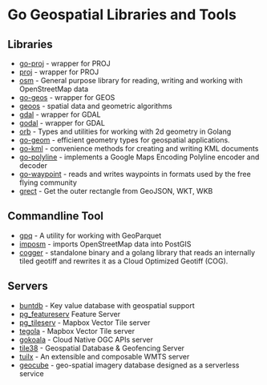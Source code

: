# Go Geospatial Libraries and Tools

## Libraries

- [go-proj](https://github.com/twpayne/go-proj) - wrapper for PROJ
- [proj](https://github.com/go-spatial/proj) - wrapper for PROJ
- [osm](https://github.com/paulmach/osm) - General purpose library for reading, writing and working with OpenStreetMap data 
- [go-geos](https://github.com/twpayne/go-geos) - wrapper for GEOS
- [geoos](https://github.com/spatial-go/geoos) -  spatial data and geometric algorithms
- [gdal](https://github.com/lukeroth/gdal) - wrapper for GDAL
- [godal](https://github.com/airbusgeo/godal) - wrapper for GDAL
- [orb](https://github.com/paulmach/orb) - Types and utilities for working with 2d geometry in Golang
- [go-geom](github.com/twpayne/go-geom) - efficient geometry types for geospatial applications.
- [go-kml](github.com/twpayne/go-kml) - convenience methods for creating and writing KML documents
- [go-polyline](github.com/twpayne/go-polyline) - implements a Google Maps Encoding Polyline encoder and decoder
- [go-waypoint](github.com/twpayne/go-waypoint) - reads and writes waypoints in formats used by the free flying community
- [grect](https://github.com/tidwall/grect) - Get the outer rectangle from GeoJSON, WKT, WKB 

## Commandline Tool

- [gpq](https://github.com/planetlabs/gpq) - A utility for working with GeoParquet
- [imposm](https://github.com/omniscale/imposm3)  - imports OpenStreetMap data into PostGIS
- [cogger](https://github.com/airbusgeo/cogger) - standalone binary and a golang library that reads an internally tiled geotiff and rewrites it as a Cloud Optimized Geotiff (COG).

## Servers

- [buntdb](https://github.com/tidwall/buntdb) - Key value database with geospatial support
- [pg_featureserv](https://github.com/CrunchyData/pg_featureserv)  Feature Server
- [pg_tileserv](https://github.com/CrunchyData/pg_tileserv) - Mapbox Vector Tile server
- [tegola](https://github.com/go-spatial/tegola) - Mapbox Vector Tile server
- [gokoala](https://github.com/PDOK/gokoala) - Cloud Native OGC APIs server
- [tile38](https://tile38.com/) - Geospatial Database & Geofencing Server
- [tuilx](https://github.com/chavacava/tuilx) - An extensible and composable WMTS server
- [geocube](https://github.com/airbusgeo/geocube) - geo-spatial imagery database designed as a serverless service
